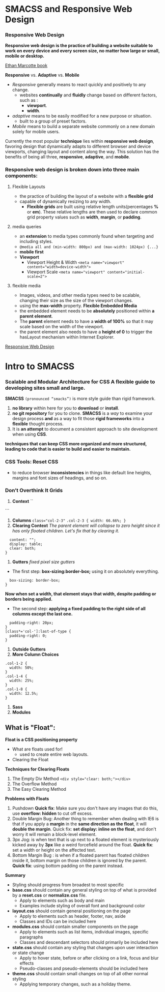 # SMACSS and Responsive Web Design

### Responsive Web Design
__Responsive web design is the practice of building a website suitable to work on every device and every screen size, no matter how large or small, mobile or desktop.__

[Ethan Marcotte book](https://abookapart.com/products/responsive-web-design)

**Responsive** vs. **Adaptive** vs. **Mobile**
- _Responsive_ generally means to react quickly and positively to any change.
    - websites __continually__ and __fluidly__ change based on different factors, such as :
        - __viewport__.
        - __width__.
- _adaptive_ means to be easily modified for a new purpose or situation.
    -  built to a group of preset factors.
- _Mobile_ means to build a separate website commonly on a new domain solely for mobile users.

Currently the most popular **technique** lies within **responsive web design**, favoring design that dynamically adapts to different browser and device viewports, changing layout and content along the way. This solution has the benefits of being all three, **responsive**, **adaptive**, and **mobile**.

### Responsive web design is broken down into three main components:
1. Flexible Layouts
    - the practice of building the layout of a website with a **flexible grid**
    - capable of dynamically resizing to any width. 
        - **Flexible grids** are built using relative length units(percentages **%** or **em**). These relative lengths are then used to declare common grid property values such as **width**, **margin**, or **padding**.
1. media queries
    - an **extension** to media types commonly found when targeting and including styles. 
    - ```@media all and (min-width: 800px) and (max-width: 1024px) {...}```
    - **mobile first**
    - **Viewport**
        - Viewport Height & Width  ```<meta name="viewport" content="width=device-width">```
        - Viewport Scale ```<meta name="viewport" content="initial-scale=2">```

1. flexible media
    -  Images, videos, and other media types need to be scalable, changing their size as the size of the viewport changes.
    - using the **max-width** property.
    **Flexible Embedded Media**
    - the embedded element needs to be **absolutely** positioned within **a parent element**.
    - The **parent** element needs to have a **width of 100%** so that it may scale based on the width of the viewport.
    - the parent element also needs to have a **height of 0** to trigger the hasLayout mechanism within Internet Explorer.

[Responsive Web Design](https://alistapart.com/article/responsive-web-design/)

# Intro to SMACSS
### Scalable and Modular Architecture for CSS A flexible guide to developing sites small and large.

**SMACSS** `(pronounced “smacks”)` is more style guide than rigid framework. 
1. **no library** within here for you to **download** or **install**.
1. **no git repository** for you to clone. 
**SMACSS** is a _way_ to examine your design process **and** as a way to fit those **rigid frameworks** into a **flexible** thought process. 
1. It is **an attempt** to document a consistent approach to site development when using **CSS**.

__techniques that can keep CSS more organized and more structured, leading to code that is easier to build and easier to maintain.__

### CSS Tools: Reset CSS
- to reduce browser **inconsistencies** in things like default line heights, margins and font sizes of headings, and so on. 

### Don’t Overthink It Grids

1. **Context**
`` <div class="grid">
  <!-- 100% wide -->
</div>```

1. **Columns**
```class="col-2-3"``` 
```.col-2-3 { width: 66.66%; }```
1. **Clearing Context**
_The parent element will collapse to zero height since it has only floated children. Let's fix that by clearing it._
```.grid:after {
  content: "";
  display: table;
  clear: both;
}
```
1. **Gutters**
_fixed pixel size gutters_

- The first step: __box-sizing:border-box;__
using it on absolutely everything.
```*, *:after, *:before {
  box-sizing: border-box;
}
```
**Now when set a width, that element stays that width, despite padding or borders being applied.**

- The second step: __applying a fixed padding to the right side of all columns except the last one.__

```[class*='col-'] {
  padding-right: 20px;
}
[class*='col-']:last-of-type {
  padding-right: 0;
}
```

1. **Outside Gutters**
1. **More Column Choices**
```
.col-1-2 {
  width: 50%;
}
.col-1-4 {
  width: 25%;
}
.col-1-8 {
  width: 12.5%;
}
```
1. **Sass**
1. **Modules**

## What is "Float":
**Float is a CSS positioning property**
- What are floats used for!
    - used to create entire web layouts.
- Clearing the Float

**Techniques for Clearing Floats**
1. The Empty Div Method
``` <div style="clear: both;"></div> ```
1. The Overflow Method
1. The Easy Clearing Method

**Problems with Floats**
1. Pushdown __Quick fix__: Make sure you don't have any images that do this, use **overflow: hidden** to cut off excess.
1. Double Margin Bug: Another thing to remember when dealing with IE6 is that if you apply a **margin** in the **same direction as the float**, it will **double the margin**. Quick fix: __set display: inline on the float__, and don't worry it will remain a block-level element.
1. 3px Jog:  is when text that is up next to a floated element is mysteriously kicked away by **3px** like a weird forcefield around the float. __Quick fix__: set a width or height on the affected text.
1. Bottom Margin Bug : is when if a floated parent has floated children inside it, bottom margin on those children is ignored by the parent. __Quick fix__: using bottom padding on the parent instead.


__Summary__
- Styling should progress from broadest to most specific
- **base.css** should contain any general styling on top of what is provided by a **reset.css** or **normalize.css** file.
    - Apply to elements such as body and main
    - Examples include styling of overall font and background color
- **layout.css** should contain general positioning on the page
    - Apply to elements such as header, footer, nav, aside
    - Classes and IDs can be included here
- **modules.css** should contain smaller components on the page
    - Apply to elements such as list items, individual images, specific paragraphs
    - Classes and descendant selectors should primarily be included here
- **state.css** should contain any styling that changes upon user interaction or state change
    - Apply to hover state, before or after clicking on a link, focus and blur effects
    - Pseudo-classes and pseudo-elements should be included here
- **theme.css** should contain small changes on top of all other normal styling
    - Applying temporary changes, such as a holiday theme.
    